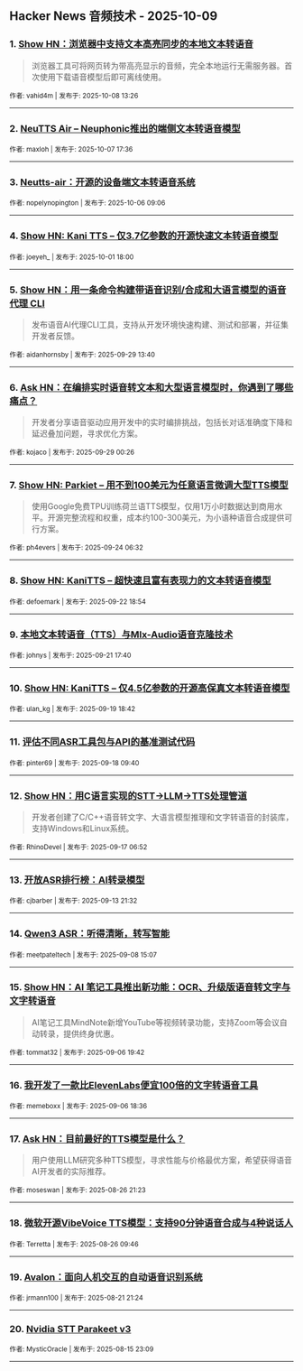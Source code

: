 ## Hacker News 音频技术 - 2025-10-09


### 1. [Show HN：浏览器中支持文本高亮同步的本地文本转语音](https://news.ycombinator.com/item?id=45515923)
> 浏览器工具可将网页转为带高亮显示的音频，完全本地运行无需服务器。首次使用下载语音模型后即可离线使用。

<sub>作者: vahid4m | 发布于: 2025-10-08 13:26</sub>

---

### 2. [NeuTTS Air – Neuphonic推出的端侧文本转语音模型](https://news.ycombinator.com/item?id=45506202)

<sub>作者: maxloh | 发布于: 2025-10-07 17:36</sub>

---

### 3. [Neutts-air：开源的设备端文本转语音系统](https://news.ycombinator.com/item?id=45489311)

<sub>作者: nopelynopington | 发布于: 2025-10-06 09:06</sub>

---

### 4. [Show HN: Kani TTS – 仅3.7亿参数的开源快速文本转语音模型](https://news.ycombinator.com/item?id=45440904)

<sub>作者: joeyeh_ | 发布于: 2025-10-01 18:00</sub>

---

### 5. [Show HN：用一条命令构建带语音识别/合成和大语言模型的语音代理 CLI](https://news.ycombinator.com/item?id=45413663)
> 发布语音AI代理CLI工具，支持从开发环境快速构建、测试和部署，并征集开发者反馈。

<sub>作者: aidanhornsby | 发布于: 2025-09-29 13:40</sub>

---

### 6. [Ask HN：在编排实时语音转文本和大型语言模型时，你遇到了哪些痛点？](https://news.ycombinator.com/item?id=45409288)
> 开发者分享语音驱动应用开发中的实时编排挑战，包括长对话准确度下降和延迟叠加问题，寻求优化方案。

<sub>作者: kojaco | 发布于: 2025-09-29 00:26</sub>

---

### 7. [Show HN: Parkiet – 用不到100美元为任意语言微调大型TTS模型](https://news.ycombinator.com/item?id=45357002)
> 使用Google免费TPU训练荷兰语TTS模型，仅用1万小时数据达到商用水平。开源完整流程和权重，成本约100-300美元，为小语种语音合成提供可行方案。

<sub>作者: ph4evers | 发布于: 2025-09-24 06:32</sub>

---

### 8. [Show HN: KaniTTS – 超快速且富有表现力的文本转语音模型](https://news.ycombinator.com/item?id=45337854)

<sub>作者: defoemark | 发布于: 2025-09-22 18:54</sub>

---

### 9. [本地文本转语音（TTS）与Mlx-Audio语音克隆技术](https://news.ycombinator.com/item?id=45324936)

<sub>作者: johnys | 发布于: 2025-09-21 17:40</sub>

---

### 10. [Show HN: KaniTTS – 仅4.5亿参数的开源高保真文本转语音模型](https://news.ycombinator.com/item?id=45304989)

<sub>作者: ulan_kg | 发布于: 2025-09-19 18:42</sub>

---

### 11. [评估不同ASR工具包与API的基准测试代码](https://news.ycombinator.com/item?id=45287596)

<sub>作者: pinter69 | 发布于: 2025-09-18 09:40</sub>

---

### 12. [Show HN：用C语言实现的STT→LLM→TTS处理管道](https://news.ycombinator.com/item?id=45272639)
> 开发者创建了C/C++语音转文字、大语言模型推理和文字转语音的封装库，支持Windows和Linux系统。

<sub>作者: RhinoDevel | 发布于: 2025-09-17 06:52</sub>

---

### 13. [开放ASR排行榜：AI转录模型](https://news.ycombinator.com/item?id=45235498)

<sub>作者: cjbarber | 发布于: 2025-09-13 21:32</sub>

---

### 14. [Qwen3 ASR：听得清晰，转写智能](https://news.ycombinator.com/item?id=45169263)

<sub>作者: meetpateltech | 发布于: 2025-09-08 15:07</sub>

---

### 15. [Show HN：AI 笔记工具推出新功能：OCR、升级版语音转文字与文字转语音](https://news.ycombinator.com/item?id=45152280)
> AI笔记工具MindNote新增YouTube等视频转录功能，支持Zoom等会议自动转录，提供终身优惠。

<sub>作者: tommat32 | 发布于: 2025-09-06 19:42</sub>

---

### 16. [我开发了一款比ElevenLabs便宜100倍的文字转语音工具](https://news.ycombinator.com/item?id=45151768)

<sub>作者: memeboxx | 发布于: 2025-09-06 18:36</sub>

---

### 17. [Ask HN：目前最好的TTS模型是什么？](https://news.ycombinator.com/item?id=45032508)
> 用户使用LLM研究多种TTS模型，寻求性能与价格最优方案，希望获得语音AI开发者的实际推荐。

<sub>作者: moseswan | 发布于: 2025-08-26 21:23</sub>

---

### 18. [微软开源VibeVoice TTS模型：支持90分钟语音合成与4种说话人](https://news.ycombinator.com/item?id=45024338)

<sub>作者: Terretta | 发布于: 2025-08-26 09:46</sub>

---

### 19. [Avalon：面向人机交互的自动语音识别系统](https://news.ycombinator.com/item?id=44978277)

<sub>作者: jrmann100 | 发布于: 2025-08-21 21:24</sub>

---

### 20. [Nvidia STT Parakeet v3](https://news.ycombinator.com/item?id=44918313)

<sub>作者: MysticOracle | 发布于: 2025-08-15 23:09</sub>

---
